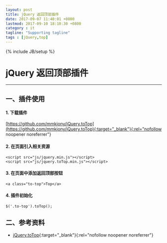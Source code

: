```yaml
---
layout: post
title: jQuery 返回顶部插件
date: 2017-09-07 11:40:01 +0800
lastmod: 2017-09-10 18:10:30 +0800
category : it
tagline: "Supporting tagline"
tags : [jQuery,top]
---
```

{% include JB/setup %}
# jQuery 返回顶部插件
---
## 一、插件使用
#### 1. 下载插件  
[https://github.com/mmkjony/jQuery.toTop](https://github.com/mmkjony/jQuery.toTop){:target="_blank"}{:rel="nofollow noopener noreferrer"}
  
#### 2. 在页面引入相关资源  
```
<script src="js/jquery.min.js"></script>
<script src="js/jquery.toTop.min.js"></script>
```

#### 3. 在页面中添加返回顶部按钮  
```
<a class="to-top">Top</a>
```

#### 4. 插件初始化  
```
$('.to-top').toTop();
```
<!-- more -->

## 二、参考资料
- [jQuery.toTop](https://github.com/mmkjony/jQuery.toTop/blob/master/README.md){:target="_blank"}{:rel="nofollow noopener noreferrer"}  
